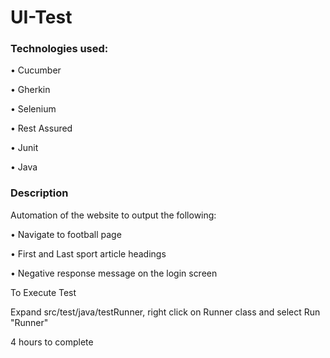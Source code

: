 # UI-Test

### **Technologies used:**

•	Cucumber

•	Gherkin

•	Selenium

•	Rest Assured

•	Junit

•	Java


### Description

Automation of the website to output the following:

•	Navigate to football page

•	First and Last sport article headings

•	Negative response message on the login screen

To Execute Test

Expand src/test/java/testRunner, right click on Runner class and select Run "Runner"

4 hours to complete